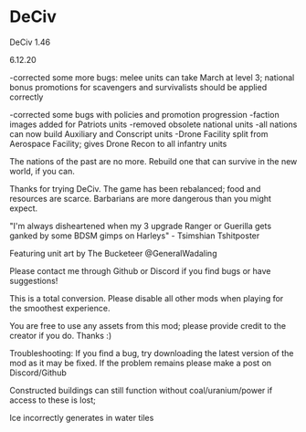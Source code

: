 # DeCiv
DeCiv 1.46

6.12.20

-corrected some more bugs: melee units can take March at level 3; national bonus promotions for scavengers and survivalists should be applied correctly

-corrected some bugs with policies and promotion progression
-faction images added for Patriots units
-removed obsolete national units
-all nations can now build Auxiliary and Conscript units
-Drone Facility split from Aerospace Facility; gives Drone Recon to all infantry units



The nations of the past are no more. Rebuild one that can survive in the new world, if you can.

Thanks for trying DeCiv. The game has been rebalanced; food and resources are scarce. Barbarians are more dangerous than you might expect.

"I'm always disheartened when my 3 upgrade Ranger or Guerilla gets ganked by some BDSM gimps on Harleys" - Tsimshian Tshitposter

Featuring unit art by The Bucketeer @GeneralWadaling

Please contact me through Github or Discord if you find bugs or have suggestions!

This is a total conversion. Please disable all other mods when playing for the smoothest experience.

You are free to use any assets from this mod; please provide credit to the creator if you do. Thanks :)

Troubleshooting: If you find a bug, try downloading the latest version of the mod as it may be fixed. If the problem remains please make a post on Discord/Github

Constructed buildings can still function without coal/uranium/power if access to these is lost; 

Ice incorrectly generates in water tiles
